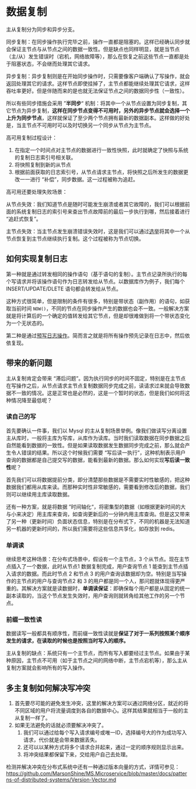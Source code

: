 # 数据复制

主从复制分为同步和异步分支。

同步复制：在同步操作执行完毕之前，操作一直都是阻塞的。这样已经确认同步就会保证主节点与从节点之间的数据一致性。但是缺点也同样明显，就是当节点（主/从）发生错误时（宕机，网络故障等），那么在恢复之前这些节点一直都是处于阻塞状态，不会继而处理其它请求。

异步复制：异步复制则是在开始同步操作时，只需要像客户端确认了写操作，就会返回处理其它的请求。这样节点即使挂掉了，主节点都能继续处理其它请求，这样吞吐率更好。但是伴随而来的是也就无法保证节点之间的数据同步性（一致性）。

所以有些同步措施会采用 ”**半同步**“ 机制：将其中一个从节点设置为同步复制，其它节点为异步复制，**这样在同步节点变得不可用时，另外的异步节点就会选择一个上升为同步节点**，这样就保证了至少两个节点拥有最新的数据副本。这样做的好处是，当主节点不可用时可以及时切换另一个同步从节点为主节点。

高可用复制过程设计：

1. 在指定一个时间点对主节点的数据进行一致性快照，此时就确定了快照与系统的复制日志索引号相关联。
2. 将快照复制到新的从节点
3. 根据前面获取的日志索引号，从节点请求主节点，将快照之后所发生的数据更改一一进行 “补偿”，同步数据。这一过程被称为追赶。

高可用还要处理失败场景：

从节点失效：我们知道节点是随时可能发生崩溃或者其它故障的，我们可以根据前面的系统复制日志的索引号来查出节点故障前的最后一步执行到哪，然后接着进行 “追赶式恢复”。

主节点失效：当主节点发生崩溃错误失效时，这是我们可以通过[选举](https://github.com/MarsonShine/MS.Microservice/blob/master/docs/patterns-of-distributed-systems/Quorum.md)将其中一个从节点恢复到主节点继续执行复制。这个过程被称为节点切换。

## 如何实现复制日志

第一种就是通过转发相同的操作语句（基于语句的复制）。主节点记录所执行的每个写请求并将该操作语句作为日志转发给从节点。以数据库作为例子，我们每个 INSERT/UPDATE/DLETE 语句都会转发给从节点。

这种方式很简单，但是限制的条件有很多，特别是带状态（副作用）的语句，如获取当前时间 `NOW()`，不同的节点在同步操作产生的数据也会不一致。一般解决方案就是将计算后的一个确定的值转发给其它节点，但是却很难做到将一个带状态变化为一个无状态的。

第二种是通过[预写日志操作](https://github.com/MarsonShine/MS.Microservice/blob/master/docs/patterns-of-distributed-systems/Write-Ahead-Log.md)。简而言之就是将所有操作预先记录在日志中，然后依依复现。

## 带来的新问题

主从复制肯定会带来 “滞后问题”。因为执行同步的时间不固定，特别是在主节点在写操作之后，从节点请求主节点复制数据同步完成之前，读请求过来就会导致数据不一致的情况。这是正常也是必然的，这是一个暂时的状态，但是我们如何将这种情况降至最低呢？

### 读自己的写

首先要确认一件事，我们以 Mysql 的主从复制场景举例。像我们做读写分离设置主从库时，一般将主库为写库，从库作为读库。当时我们读取数据在同步数据之后自然能看到数据的一致性。但是如果读取数据发生数据同步完成之前，那么就会产生令人错误的结果。所以这个时候我们需要 “写后读一执行”，这种机制表示用户查询的数据都是自己提交写的数据，能看到最新的数据。那么如何实现**写后读一致性**呢？

首先我们可以将数据提前分类，即分清楚那些数据是不需要实时性敏感的，把这种数据我们都用从库来读。而那种实时性非常敏感的，需要看到修改后的数据，我们则可以继续用主库读取数据。

还有一种方案，就是将数据 ”时间轴化“，将密集型的数据（如根据更新时间的大与小来决定）用主库来查询，如查询更新后的一分钟内用主库查询。但是这又带来了另一种（更新时间）负面状态信息，特别是在分布式下，不同的机器是无法知道另一机器的更新时间的，所以我们需要将这些信息共享化，如存放到 redis。

### 单调读

继续思考这种场景：在分布式场景中，假设有一个主节点，3 个从节点。现在主节点插入了一个数据，此时从节点1 数据复制完成，用户查询节点 1 能查到主节点插入请求的数据。而此时节点 2 和节点 3 的用户查询该数据却为空。特别是当写操作的主节点的用户与查询节点2 和 3 的用户都是同一个人，那问题就体现得更严重的。其解决方案就是读数据时，**单调读保证**：即确保每个用户都是从固定的统一副本读取的，当这个节点发生失效时，用户查询则就转角给其他工作的另一个节点。

### 前缀一致性读

数据读写一般都具有顺序性，而前缀一致性读就是**保证了对于一系列按照某个顺序发生的请求，在读取的时候也是按照当时写入的顺序。**

主从复制的缺点：系统只有一个主节点，而所有写入都要经过主节点。如果由于某种原因，主节点不可用（如于主节点之间的网络中断，主节点宕机等），那么主从复制方案就会影响所有的写入操作。

## 多主复制如何解决写冲突

1. 首先要尽可能的避免发生冲突，这里的解决方案可以通过网络分区，就近的将不同区域的用户将流量调度到各自的数据中心。这样其结果就相当于一般的主从复制一样了。
2. 如果无法避免的话就必须要解决冲突了。
   1. 我们可以通过给每个写入请求编号或唯一ID，选择编号大的作为成功写入请求，代价就是会带来数据丢失。
   2. 还可以以某种方式将多个请求合并起来，通过一定的顺序规则显示出来。
   3. 将冲突结果都保留下来，交给用户自己去处理。

检测并解决冲突在分布式系统中还有一种通过版本向量的方式，详情可参见：https://github.com/MarsonShine/MS.Microservice/blob/master/docs/patterns-of-distributed-systems/Version-Vector.md